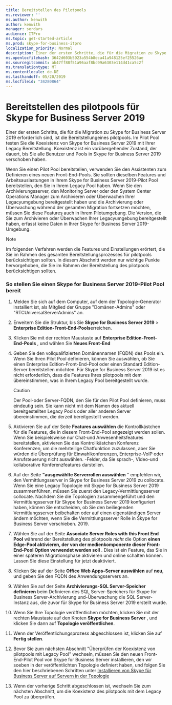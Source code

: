 ```yaml
---
title: Bereitstellen des Pilotpools
ms.reviewer: ''
ms.author: kenwith
author: kenwith
manager: serdars
audience: ITPro
ms.topic: get-started-article
ms.prod: skype-for-business-itpro
localization_priority: Normal
description: Einer der ersten Schritte, die für die Migration zu Skype for Business Server 2019 erforderlich sind, ist die Bereitstellungeines pilotpools. Im Pilot Pool testen Sie die Koexistenz von Skype for Business Server 2019 mit Ihrer Legacy Bereitstellung. Koexistenz ist ein vorübergehender Zustand, der dauert, bis Sie alle Benutzer und Pools in Skype for Business Server 2019 verschoben haben.
ms.openlocfilehash: 3642d603b5923a554b8eca41a948125ef25526ae
ms.sourcegitcommit: ab47ff88f51a96aaf8bc99a6303e114d41ca5c2f
ms.translationtype: MT
ms.contentlocale: de-DE
ms.lasthandoff: 05/20/2019
ms.locfileid: "34280864"
---
```

# <a name="deploy-skype-for-business-server-2019-pilot-pool"></a>Bereitstellen des pilotpools für Skype for Business Server 2019

Einer der ersten Schritte, die für die Migration zu Skype for Business Server 2019 erforderlich sind, ist die Bereitstellungeines pilotpools. Im Pilot Pool testen Sie die Koexistenz von Skype for Business Server 2019 mit Ihrer Legacy Bereitstellung. Koexistenz ist ein vorübergehender Zustand, der dauert, bis Sie alle Benutzer und Pools in Skype for Business Server 2019 verschoben haben. 
  
Wenn Sie einen Pilot Pool bereitstellen, verwenden Sie den Assistenten zum Definieren eines neuen Front-End-Pools. Sie sollten dieselben Features und Arbeitsauslastungen in Ihrem Skype for Business Server 2019-Pilot Pool bereitstellen, den Sie in Ihrem Legacy Pool haben. Wenn Sie den Archivierungsserver, den Monitoring Server oder den System Center Operations Manager zum Archivieren oder Überwachen Ihrer Legacyumgebung bereitgestellt haben und die Archivierung oder Überwachung während der gesamten Migration fortsetzen möchten, müssen Sie diese Features auch in Ihrem Pilotumgebung. Die Version, die Sie zum Archivieren oder Überwachen Ihrer Legacyumgebung bereitgestellt haben, erfasst keine Daten in Ihrer Skype for Business Server 2019-Umgebung. 
  
> [!NOTE]
> Im folgenden Verfahren werden die Features und Einstellungen erörtert, die Sie im Rahmen des gesamten Bereitstellungsprozesses für pilotpools berücksichtigen sollten. In diesem Abschnitt werden nur wichtige Punkte hervorgehoben, die Sie im Rahmen der Bereitstellung des pilotpools berücksichtigen sollten. <!-- For detailed steps, refer to the 
 [Deploying Skype for Business Server 2019](../deployment/deploying-lync-server-2013/deploying-lync-server-2013.md) deployment guide.  -->
  
### <a name="to-deploy-a-skype-for-business-server-2019-pilot-pool"></a>So stellen Sie einen Skype for Business Server 2019-Pilot Pool bereit

1. Melden Sie sich auf dem Computer, auf dem der Topologie-Generator installiert ist, als Mitglied der Gruppe "Domänen-Admins" oder "RTCUniversalServerAdmins" an.
    
2. Erweitern Sie die Struktur, bis Sie **Skype for Business Server 2019** > **Enterprise Edition-Front-End-Pools**erreichen.
    
3. Klicken Sie mit der rechten Maustaste auf **Enterprise Edition-Front-End-Pools** , und wählen Sie **Neues Front-End**
  
4. Geben Sie den vollqualifizierten Domänennamen (FQDN) des Pools ein. Wenn Sie Ihren Pilot Pool definieren, können Sie auswählen, ob Sie einen Enterprise Edition-Front-End-Pool oder einen Standard Edition-Server bereitstellen möchten. Für Skype for Business Server 2019 ist es nicht erforderlich, dass die Features Ihres pilotpools mit dem übereinstimmen, was in Ihrem Legacy Pool bereitgestellt wurde.
    
    > [!CAUTION]
    > Der Pool-oder Server-FQDN, den Sie für den Pilot Pool definieren, muss eindeutig sein. Sie kann nicht mit dem Namen des aktuell bereitgestellten Legacy Pools oder aller anderen Server übereinstimmen, die derzeit bereitgestellt werden. 
  
5. Aktivieren Sie auf der Seite **Features auswählen** die Kontrollkästchen für die Features, die in diesem Front-End-Pool angezeigt werden sollen. Wenn Sie beispielsweise nur Chat-und Anwesenheitsfeatures bereitstellen, aktivieren Sie das Kontrollkästchen Konferenz Konferenzen, um die mehrteilige Chatfunktion zuzulassen, aber Sie würden die Überprüfung für Einwahlkonferenzen, Enterprise-VoIP oder Anrufsteuerung nicht auswählen. -Felder, da Sie sprach-, Video-und kollaborative Konferenzfeatures darstellen. <!-- For additional information on selecting features, see 
 [Define and configure a Front End pool or Standard Edition server in Skype for Business Server 2019](../deployment/deploying-lync-server-2013/define-and-configure-a-front-end-pool-or-standard-edition-server.md) in the Deployment documentation.  -->
  
6. Auf der Seite **"ausgewählte Serverrollen auswählen** " empfehlen wir, den Vermittlungsserver in Skype for Business Server 2019 zu collocate. Wenn Sie eine Legacy Topologie mit Skype for Business Server 2019 zusammenführen, müssen Sie zuerst den Legacy-Vermittlungsserver collocate. Nachdem Sie die Topologien zusammengeführt und den Vermittlungsserver für Skype for Business Server 2019 konfiguriert haben, können Sie entscheiden, ob Sie den beiliegenden Vermittlungsserver beibehalten oder auf einen eigenständigen Server ändern möchten, wenn Sie die Vermittlungsserver Rolle in Skype for Business Server verschieben. 2019. 
   
7. Wählen Sie auf der Seite **Associate Server Roles with this Front End Pool** während der Bereitstellung des pilotpools *nicht* die Option **einen Edge-Pool aktivieren, der von der medienkomponente dieser Front-End-Pool Option verwendet werden soll** . Dies ist ein Feature, das Sie in einer späteren Migrationsphase aktivieren und online schalten können. Lassen Sie diese Einstellung für jetzt deaktiviert. 
  
8. Klicken Sie auf der Seite **Office Web Apps-Server auswählen** auf **neu**, und geben Sie den FQDN des Anwendungsservers an.
  
9. Wählen Sie auf der Seite **Archivierungs-SQL Server-Speicher definieren** beim Definieren des SQL Server-Speichers für Skype for Business Server-Archivierung und-Überwachung die SQL Server-Instanz aus, die zuvor für Skype for Business Server 2019 erstellt wurde. 
  
10. Wenn Sie Ihre Topologie veröffentlichen möchten, klicken Sie mit der rechten Maustaste auf den Knoten **Skype for Business Server** , und klicken Sie dann auf **Topologie veröffentlichen**.
  
11. Wenn der Veröffentlichungsprozess abgeschlossen ist, klicken Sie auf **Fertig stellen**.

12. Bevor Sie zum nächsten Abschnitt "Überprüfen der Koexistenz von pilotpools mit Legacy Pool" wechseln, müssen Sie den neuen Front-End-Pilot Pool von Skype for Business Server installieren, den wir soeben in der veröffentlichten Topologie definiert haben, und folgen Sie den hier beschriebenen Schritten unter [Installieren von Skype für Business Server auf Servern in der Topologie](https://docs.microsoft.com/skypeforbusiness/deploy/install/install-skype-for-business-server)

13. Wenn der vorherige Schritt abgeschlossen ist, wechseln Sie zum nächsten Abschnitt, um die Koexistenz des pilotpools mit dem Legacy Pool zu überprüfen.
    
<!-- To install a local copy of the configuration store and start the required services, see 
[Setting up Front End Servers and Front End pools for Skype for Business Server 2019](../deployment/deploying-lync-server-2013/setting-up-front-end-servers-and-front-end-pools.md) in the Deployment documentation.  -->
  


